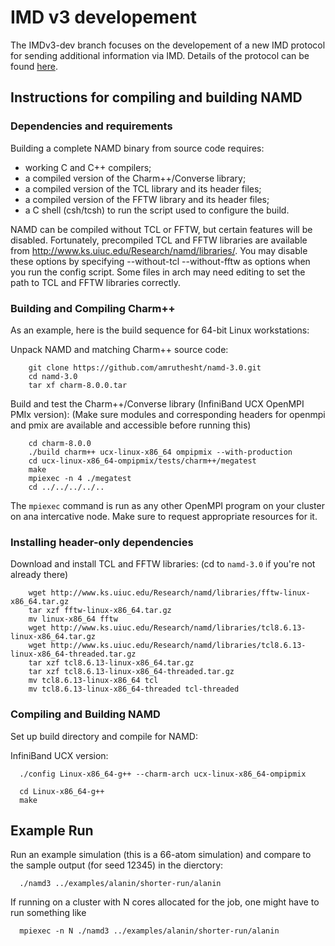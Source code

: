 # IMD v3 developement

The IMDv3-dev branch focuses on the developement of a new IMD protocol for sending additional information via IMD.
Details of the protocol can be found [here](https://heyden-lab-asu.atlassian.net/wiki/x/AQA4).

## Instructions for compiling and building NAMD

### Dependencies and requirements

Building a complete NAMD binary from source code requires:

- working C and C++ compilers;
- a compiled version of the Charm++/Converse library;
- a compiled version of the TCL library and its header files;
- a compiled version of the FFTW library and its header files;
- a C shell (csh/tcsh) to run the script used to configure the build.

NAMD can be compiled without TCL or FFTW, but certain features will be
disabled.  Fortunately, precompiled TCL and FFTW libraries are available from
http://www.ks.uiuc.edu/Research/namd/libraries/.  You may disable
these options by specifying --without-tcl --without-fftw as options
when you run the config script.  Some files in arch may need editing
to set the path to TCL and FFTW libraries correctly.

### Building and Compiling Charm++

As an example, here is the build sequence for 64-bit Linux workstations:

Unpack NAMD and matching Charm++ source code:

``` 
    git clone https://github.com/amruthesht/namd-3.0.git
    cd namd-3.0
    tar xf charm-8.0.0.tar
```

Build and test the Charm++/Converse library (InfiniBand UCX OpenMPI PMIx version):
(Make sure modules and corresponding headers for openmpi and pmix are available and accessible before running this)
```
    cd charm-8.0.0
    ./build charm++ ucx-linux-x86_64 ompipmix --with-production
    cd ucx-linux-x86_64-ompipmix/tests/charm++/megatest
    make
    mpiexec -n 4 ./megatest
    cd ../../../../..
```
The `mpiexec` command is run as any other OpenMPI program on your cluster on ana intercative node. Make sure to request appropriate resources for it.

### Installing header-only dependencies

Download and install TCL and FFTW libraries:
  (cd to `namd-3.0` if you're not already there)
```
    wget http://www.ks.uiuc.edu/Research/namd/libraries/fftw-linux-x86_64.tar.gz
    tar xzf fftw-linux-x86_64.tar.gz
    mv linux-x86_64 fftw
    wget http://www.ks.uiuc.edu/Research/namd/libraries/tcl8.6.13-linux-x86_64.tar.gz
    wget http://www.ks.uiuc.edu/Research/namd/libraries/tcl8.6.13-linux-x86_64-threaded.tar.gz
    tar xzf tcl8.6.13-linux-x86_64.tar.gz
    tar xzf tcl8.6.13-linux-x86_64-threaded.tar.gz
    mv tcl8.6.13-linux-x86_64 tcl
    mv tcl8.6.13-linux-x86_64-threaded tcl-threaded
```

### Compiling and Building NAMD

Set up build directory and compile for NAMD:

InfiniBand UCX version:
```
  ./config Linux-x86_64-g++ --charm-arch ucx-linux-x86_64-ompipmix
```

```
  cd Linux-x86_64-g++
  make  
```

## Example Run

Run an example simulation (this is a 66-atom simulation) and compare to the sample output (for seed 12345) in the dierctory:
```
  ./namd3 ../examples/alanin/shorter-run/alanin
```

If running on a cluster with N cores allocated for the job, one might have to run something like
```
  mpiexec -n N ./namd3 ../examples/alanin/shorter-run/alanin
```